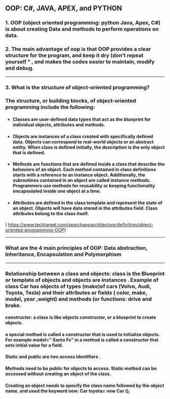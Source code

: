 ## OOP: C#, JAVA, APEX, and PYTHON

### 1. OOP (object oriented programming: python Java, Apex, C#) is about creating Data and methods to perform operations on data. 


### 2. The main advantage of oop is that OOP provides a clear structure for the program, and keep it dry (don't repeat yourself " , and makes the codes easier to maintain, modify and debug. 
***
### 3. What is the structure of object-oriented programming?
### The structure, or building blocks, of object-oriented programming include the following:
* #### Classes are user-defined data types that act as the blueprint for individual objects, attributes and methods.
* #### Objects are instances of a class created with specifically defined data. Objects can correspond to real-world objects or an abstract entity. When class is defined initially, the description is the only object that is defined.
* #### Methods are functions that are defined inside a class that describe the behaviors of an object. Each method contained in class definitions starts with a reference to an instance object. Additionally, the subroutines contained in an object are called instance methods. Programmers use methods for reusability or keeping functionality encapsulated inside one object at a time.
* #### Attributes are defined in the class template and represent the state of an object. Objects will have data stored in the attributes field. Class attributes belong to the class itself.
( https://www.techtarget.com/searchapparchitecture/definition/object-oriented-programming-OOP) 
***
### What are the 4 main principles of OOP: Data abstraction, Inheritance, Encapsulation and Polymorphism


*** 
### Relationship between a class and objects: class is the Blueprint or template of objects and objects are instances . Example of class  Car has objects of types (make)of cars (Volvo, Audi, Toyota, Tesla) and their attributes or fields ( color, make, model, year ,weight) and methods (or functions: drive and brake.

####  constructor: a class is like objects constructor, or a blueprint to create objects.
#### a special method is called a constructor that is used to initialize objects. For example model=" Santa Fe" in a method is called a constructor that sets initial value for a field. 
#### Static and public are two access identifiers .

#### Methods need to be public for objects to access. Static method can be accessed without creating an object of the class. 

#### Creating an object needs to specify the class name followed by the object name, and used the keyword new: Car toyota= new Car ();
